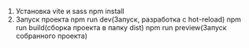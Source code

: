 1. Установка vite и sass
npm install
2. Запуск проекта 
npm run dev(Запуск, разработка с hot-reload)
npm run build(сборка проекта в папку dist)
npm run preview(Запуск собранного проекта)
